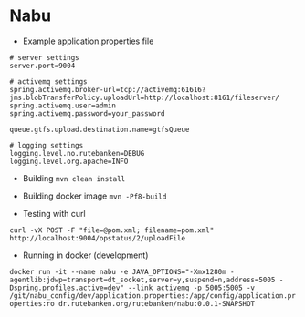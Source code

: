 # Nabu

* Example application.properties file

```
# server settings
server.port=9004

# activemq settings
spring.activemq.broker-url=tcp://activemq:61616?jms.blobTransferPolicy.uploadUrl=http://localhost:8161/fileserver/
spring.activemq.user=admin
spring.activemq.password=your_password

queue.gtfs.upload.destination.name=gtfsQueue

# logging settings
logging.level.no.rutebanken=DEBUG
logging.level.org.apache=INFO
```

* Building
`mvn clean install`

* Building docker image
`mvn -Pf8-build`

* Testing with curl

`curl -vX POST -F "file=@pom.xml; filename=pom.xml" http://localhost:9004/opstatus/2/uploadFile`

* Running in docker (development)

`docker run -it --name nabu -e JAVA_OPTIONS="-Xmx1280m -agentlib:jdwp=transport=dt_socket,server=y,suspend=n,address=5005 -Dspring.profiles.active=dev" --link activemq -p 5005:5005 -v /git/nabu_config/dev/application.properties:/app/config/application.properties:ro dr.rutebanken.org/rutebanken/nabu:0.0.1-SNAPSHOT`
